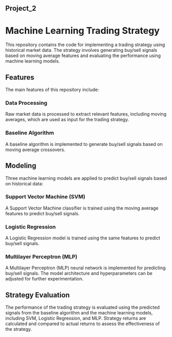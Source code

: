 ## Project_2


# Machine Learning Trading Strategy

This repository contains the code for implementing a trading strategy using historical market data. The strategy involves generating buy/sell signals based on moving average features and evaluating the performance using machine learning models.

## Features

The main features of this repository include:

### Data Processing

Raw market data is processed to extract relevant features, including moving averages, which are used as input for the trading strategy.

### Baseline Algorithm

A baseline algorithm is implemented to generate buy/sell signals based on moving average crossovers.

## Modeling

Three machine learning models are applied to predict buy/sell signals based on historical data:

### Support Vector Machine (SVM)

A Support Vector Machine classifier is trained using the moving average features to predict buy/sell signals.

### Logistic Regression

A Logistic Regression model is trained using the same features to predict buy/sell signals.

### Multilayer Perceptron (MLP)

A Multilayer Perceptron (MLP) neural network is implemented for predicting buy/sell signals. The model architecture and hyperparameters can be adjusted for further experimentation.

## Strategy Evaluation

The performance of the trading strategy is evaluated using the predicted signals from the baseline algorithm and the machine learning models, including SVM, Logistic Regression, and MLP. Strategy returns are calculated and compared to actual returns to assess the effectiveness of the strategy.

